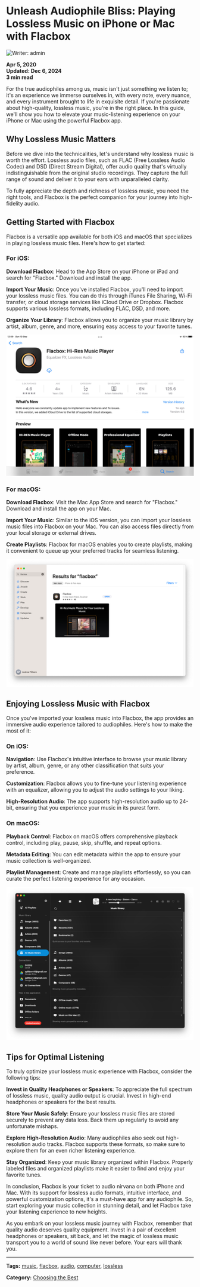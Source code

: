 # Unleash Audiophile Bliss: Playing Lossless Music on iPhone or Mac with Flacbox

![Writer: admin](21260c_a693a1db9b5b41199827fb5e97aa89a1~mv2.png)

**Apr 5, 2020**  
**Updated: Dec 6, 2024**  
**3 min read**

For the true audiophiles among us, music isn't just something we listen to; it's an experience we immerse ourselves in, with every note, every nuance, and every instrument brought to life in exquisite detail. If you're passionate about high-quality, lossless music, you're in the right place. In this guide, we'll show you how to elevate your music-listening experience on your iPhone or Mac using the powerful Flacbox app.

## Why Lossless Music Matters

Before we dive into the technicalities, let's understand why lossless music is worth the effort. Lossless audio files, such as FLAC (Free Lossless Audio Codec) and DSD (Direct Stream Digital), offer audio quality that's virtually indistinguishable from the original studio recordings. They capture the full range of sound and deliver it to your ears with unparalleled clarity.

To fully appreciate the depth and richness of lossless music, you need the right tools, and Flacbox is the perfect companion for your journey into high-fidelity audio.

## Getting Started with Flacbox

Flacbox is a versatile app available for both iOS and macOS that specializes in playing lossless music files. Here's how to get started:

### For iOS:

**Download Flacbox**: Head to the App Store on your iPhone or iPad and search for "Flacbox." Download and install the app.

**Import Your Music**: Once you've installed Flacbox, you'll need to import your lossless music files. You can do this through iTunes File Sharing, Wi-Fi transfer, or cloud storage services like iCloud Drive or Dropbox. Flacbox supports various lossless formats, including FLAC, DSD, and more.

**Organize Your Library**: Flacbox allows you to organize your music library by artist, album, genre, and more, ensuring easy access to your favorite tunes.

![flacbox app store](21260c_fbf5300e88cf4b4892d7ff50610f2be7~mv2.jpeg)

### For macOS:

**Download Flacbox**: Visit the Mac App Store and search for "Flacbox." Download and install the app on your Mac.

**Import Your Music**: Similar to the iOS version, you can import your lossless music files into Flacbox on your Mac. You can also access files directly from your local storage or external drives.

**Create Playlists**: Flacbox for macOS enables you to create playlists, making it convenient to queue up your preferred tracks for seamless listening.

![flacbox mac app store](21260c_20809f29717e4bc5a8dccaa47f070550~mv2.png)

## Enjoying Lossless Music with Flacbox

Once you've imported your lossless music into Flacbox, the app provides an immersive audio experience tailored to audiophiles. Here's how to make the most of it:

### On iOS:

**Navigation**: Use Flacbox's intuitive interface to browse your music library by artist, album, genre, or any other classification that suits your preference.

**Customization**: Flacbox allows you to fine-tune your listening experience with an equalizer, allowing you to adjust the audio settings to your liking.

**High-Resolution Audio**: The app supports high-resolution audio up to 24-bit, ensuring that you experience your music in its purest form.

### On macOS:

**Playback Control**: Flacbox on macOS offers comprehensive playback control, including play, pause, skip, shuffle, and repeat options.

**Metadata Editing**: You can edit metadata within the app to ensure your music collection is well-organized.

**Playlist Management**: Create and manage playlists effortlessly, so you can curate the perfect listening experience for any occasion.

![flacbox mac app screen](21260c_7df7413591874a31b18562c0dd1478ab~mv2.png)

## Tips for Optimal Listening

To truly optimize your lossless music experience with Flacbox, consider the following tips:

**Invest in Quality Headphones or Speakers**: To appreciate the full spectrum of lossless music, quality audio output is crucial. Invest in high-end headphones or speakers for the best results.

**Store Your Music Safely**: Ensure your lossless music files are stored securely to prevent any data loss. Back them up regularly to avoid any unfortunate mishaps.

**Explore High-Resolution Audio**: Many audiophiles also seek out high-resolution audio tracks. Flacbox supports these formats, so make sure to explore them for an even richer listening experience.

**Stay Organized**: Keep your music library organized within Flacbox. Properly labeled files and organized playlists make it easier to find and enjoy your favorite tunes.

In conclusion, Flacbox is your ticket to audio nirvana on both iPhone and Mac. With its support for lossless audio formats, intuitive interface, and powerful customization options, it's a must-have app for any audiophile. So, start exploring your music collection in stunning detail, and let Flacbox take your listening experience to new heights.

As you embark on your lossless music journey with Flacbox, remember that quality audio deserves quality equipment. Invest in a pair of excellent headphones or speakers, sit back, and let the magic of lossless music transport you to a world of sound like never before. Your ears will thank you.

---

**Tags:** [music](https://www.everappz.com/blog/tags/music), [flacbox](https://www.everappz.com/blog/tags/flacbox), [audio](https://www.everappz.com/blog/tags/audio), [computer](https://www.everappz.com/blog/tags/computer), [lossless](https://www.everappz.com/blog/tags/lossless)

**Category:** [Choosing the Best](https://www.everappz.com/blog/categories/choosing-the-best)